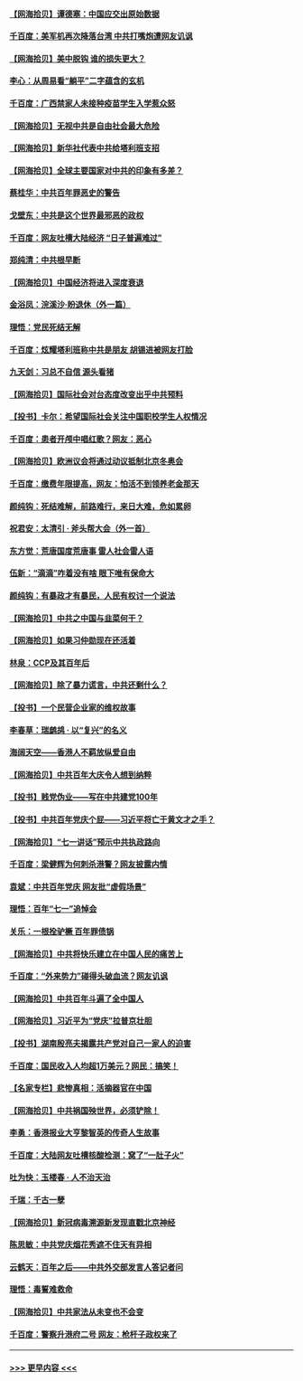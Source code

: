 #### [【网海拾贝】谭德塞：中国应交出原始数据](../pages/nsc993/n13095308.md?t=07180701) 
#### [千百度：美军机再次降落台湾 中共打嘴炮遭网友讥讽](../pages/nsc993/n13095250.md?t=07180701) 
#### [【网海拾贝】美中脱钩 谁的损失更大？](../pages/nsc993/n13093068.md?t=07180701) 
#### [李心：从周易看“躺平”二字蕴含的玄机](../pages/nsc993/n13091424.md?t=07180701) 
#### [千百度：广西禁家人未接种疫苗学生入学惹众怒](../pages/nsc993/n13090506.md?t=07180701) 
#### [【网海拾贝】无视中共是自由社会最大危险](../pages/nsc993/n13089767.md?t=07180701) 
#### [【网海拾贝】新华社代表中共给塔利班支招](../pages/nsc993/n13087892.md?t=07180701) 
#### [【网海拾贝】全球主要国家对中共的印象有多差？](../pages/nsc993/n13085788.md?t=07180701) 
#### [蔡桂华：中共百年罪恶史的警告](../pages/nsc993/n13085715.md?t=07180701) 
#### [戈壁东：中共是这个世界最邪恶的政权](../pages/nsc993/n13085641.md?t=07180701) 
#### [千百度：网友吐槽大陆经济 “日子普遍难过”](../pages/nsc993/n13085475.md?t=07180701) 
#### [郑纯清：中共根早断](../pages/nsc993/n13084579.md?t=07180701) 
#### [【网海拾贝】中国经济将进入深度衰退](../pages/nsc993/n13082552.md?t=07180701) 
#### [金浴凤：浣溪沙·盼退休（外一篇）](../pages/nsc993/n13081560.md?t=07180701) 
#### [理悟：党民死结无解](../pages/nsc993/n13081552.md?t=07180701) 
#### [千百度：炫耀塔利班称中共是朋友  胡锡进被网友打脸](../pages/nsc993/n13081538.md?t=07180701) 
#### [九天剑：习总不自信 源头看猪](../pages/nsc993/n13081197.md?t=07180701) 
#### [【网海拾贝】国际社会对台态度改变出乎中共预料](../pages/nsc993/n13080968.md?t=07180701) 
#### [【投书】卡尔：希望国际社会关注中国职校学生人权情况](../pages/nsc993/n13080410.md?t=07180701) 
#### [千百度：患者开颅中唱红歌？网友：恶心](../pages/nsc993/n13080377.md?t=07180701) 
#### [【网海拾贝】欧洲议会将通过动议抵制北京冬奥会](../pages/nsc993/n13078156.md?t=07180701) 
#### [千百度：缴费年限提高，网友：怕活不到领养老金那天](../pages/nsc993/n13078088.md?t=07180701) 
#### [颜纯钩：死结难解，前路难行，来日大难，危如累卵](../pages/nsc993/n13077179.md?t=07180701) 
#### [祝君安：太清引 · 斧头帮大会（外一首）](../pages/nsc993/n13077162.md?t=07180701) 
#### [东方觉：荒唐国度荒唐事 雷人社会雷人语](../pages/nsc993/n13075917.md?t=07180701) 
#### [伍新：“滴滴”咋着没有啥 眼下唯有保命大](../pages/nsc993/n13075894.md?t=07180701) 
#### [颜纯钩：有暴政才有暴民，人民有权讨一个说法](../pages/nsc993/n13075734.md?t=07180701) 
#### [【网海拾贝】中共之中国与韭菜何干？](../pages/nsc993/n13075428.md?t=07180701) 
#### [【网海拾贝】如果习仲勋现在还活着](../pages/nsc993/n13073410.md?t=07180701) 
#### [林泉：CCP及其百年后](../pages/nsc993/n13073226.md?t=07180701) 
#### [【网海拾贝】除了暴力谎言，中共还剩什么？](../pages/nsc993/n13071082.md?t=07180701) 
#### [【投书】一个民营企业家的维权故事](../pages/nsc993/n13070932.md?t=07180701) 
#### [李春草：瑞鹧鸪 · 以“复兴”的名义](../pages/nsc993/n13069984.md?t=07180701) 
#### [海阔天空——香港人不羁放纵爱自由](../pages/nsc993/n13069407.md?t=07180701) 
#### [【网海拾贝】中共百年大庆令人想到纳粹](../pages/nsc993/n13068483.md?t=07180701) 
#### [【投书】贱党伪业——写在中共建党100年](../pages/nsc993/n13067843.md?t=07180701) 
#### [【投书】中共百年党庆个屁——习近平将亡于黄文才之手？](../pages/nsc993/n13067425.md?t=07180701) 
#### [【网海拾贝】“七一讲话”预示中共执政路向](../pages/nsc993/n13066434.md?t=07180701) 
#### [千百度：梁健辉为何刺杀港警？网友披露内情](../pages/nsc993/n13066979.md?t=07180701) 
#### [袁斌：中共百年党庆 网友批“虚假场景”](../pages/nsc993/n13066385.md?t=07180701) 
#### [理悟：百年“七一”追悼会](../pages/nsc993/n13066106.md?t=07180701) 
#### [关乐：一根拴驴橛 百年罪债锅](../pages/nsc993/n13066089.md?t=07180701) 
#### [【网海拾贝】中共将快乐建立在中国人民的痛苦上](../pages/nsc993/n13064939.md?t=07180701) 
#### [千百度：“外来势力”碰得头破血流？网友讥讽](../pages/nsc993/n13064878.md?t=07180701) 
#### [【网海拾贝】中共百年斗遍了全中国人](../pages/nsc993/n13060020.md?t=07180701) 
#### [【网海拾贝】习近平为“党庆”拉普京壮胆](../pages/nsc993/n13057781.md?t=07180701) 
#### [【投书】湖南殷亮夫揭露共产党对自己一家人的迫害](../pages/nsc993/n13057744.md?t=07180701) 
#### [千百度：国民收入人均超1万美元？网民：搞笑！](../pages/nsc993/n13057692.md?t=07180701) 
#### [【名家专栏】悲惨真相：活摘器官在中国](../pages/nsc993/n13056611.md?t=07180701) 
#### [【网海拾贝】中共祸国殃世界，必须铲除！](../pages/nsc993/n13056011.md?t=07180701) 
#### [李勇：香港报业大亨黎智英的传奇人生故事](../pages/nsc993/n13055258.md?t=07180701) 
#### [千百度：大陆网友吐槽核酸检测：窝了“一肚子火”](../pages/nsc993/n13055194.md?t=07180701) 
#### [吐为快：玉楼春 · 人不治天治](../pages/nsc993/n13054028.md?t=07180701) 
#### [千瑞：千古一孽](../pages/nsc993/n13054016.md?t=07180701) 
#### [【网海拾贝】新冠病毒溯源新发现直戳北京神经](../pages/nsc993/n13052425.md?t=07180701) 
#### [陈思敏：中共党庆烟花秀遮不住天有异相](../pages/nsc993/n13052020.md?t=07180701) 
#### [云鹤天：百年之后——中共外交部发言人答记者问](../pages/nsc993/n13051604.md?t=07180701) 
#### [理悟：毒誓难救命](../pages/nsc993/n13051601.md?t=07180701) 
#### [【网海拾贝】中共家法从未变也不会变](../pages/nsc993/n13050366.md?t=07180701) 
#### [千百度：警察升港府二号 网友：枪杆子政权来了](../pages/nsc993/n13050261.md?t=07180701) 

----
#### [ >>> 更早内容 <<< ](../indexes/nsc993-earlier.md)
